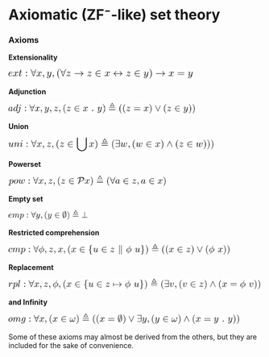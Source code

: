 # Axiomatic (ZF⁻-like) set theory

### Axioms

**Extensionality**

<img src="img/ext.png" height="20">

**Adjunction**

<img src="img/adj.png" height="21">

**Union**

<img src="img/uni.png" height="27">

**Powerset**

<img src="img/pow.png" height="21">

**Empty set**

<img src="img/emp.png" height="19">

**Restricted comprehension**

<img src="img/cmp.png" height="21">

**Replacement**

<img src="img/rpl.png" height="21">
 
**and Infinity**

<img src="img/omg.png" height="21">

Some of these axioms may almost be derived from the others, but they are included for the sake of convenience.

